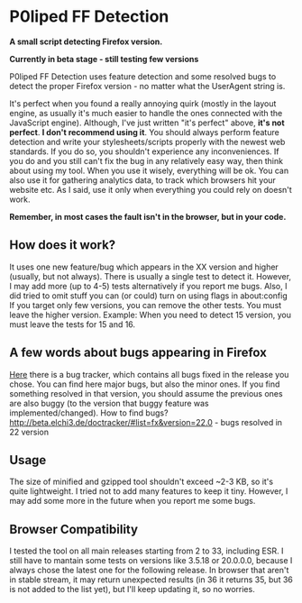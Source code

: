 P0liped FF Detection
====================

**A small script detecting Firefox version.**

**Currently in beta stage - still testing few versions**

P0liped FF Detection uses feature detection and some resolved bugs to detect the proper Firefox version - no matter what the UserAgent string is.

It's perfect when you found a really annoying quirk (mostly in the layout engine, as usually it's much easier to handle the ones connected with the JavaScript engine). 
Although, I've just written "it's perfect" above, **it's not perfect**. **I don't recommend using it**. You should always perform feature detection and write your stylesheets/scripts properly with the newest web standards. If you do so, you shouldn't experience any inconveniences.
If you do and you still can't fix the bug in any relatively easy way, then think about using my tool. When you use it wisely, everything will be ok. You can also use it for gathering analytics data, to track which browsers hit your website etc.
As I said, use it only when everything you could rely on doesn't work.

**Remember, in most cases the fault isn't in the browser, but in your code.**

How does it work?
--
It uses one new feature/bug which appears in the XX version and higher (usually, but not always). There is usually a single test to detect it. However, I may add more (up to 4-5) tests alternatively if you report me bugs.
Also, I did tried to omit stuff you can (or could) turn on using flags in about:config
If you target only few versions, you can remove the other tests. You must leave the higher version. 
Example:
When you need to detect 15 version, you must leave the tests for 15 and 16.

A few words about bugs appearing in Firefox
--
[Here][bugtracker] there is a bug tracker, which contains all bugs fixed in the release you chose.
You can find here major bugs, but also the minor ones. If you find something resolved in that version, you should assume the previous ones are also buggy (to the version that buggy feature was implemented/changed).
How to find bugs? 
http://beta.elchi3.de/doctracker/#list=fx&version=22.0 - bugs resolved in 22 version

Usage
--
The size of minified and gzipped tool shouldn't exceed ~2-3 KB, so it's quite lightweight. I tried not to add many features to keep it tiny. However, I may add some more in the future when you report me some bugs.

Browser Compatibility
--
I tested the tool on all main releases starting from 2 to 33, including ESR. 
I still have to mantain some tests on versions like 3.5.18 or 20.0.0.0, because I always chose the latest one for the following release.
In browser that aren't in stable stream, it may return unexpected results (in 36 it returns 35, but 36 is not added to the list yet), but I'll keep updating it, so no worries.


[bugtracker]:http://beta.elchi3.de/doctracker/
